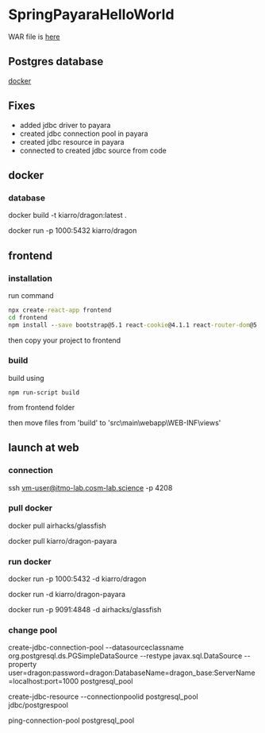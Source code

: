 # SpringPayaraHelloWorld

WAR file is [here](https://github.com/kiarro/SpringPayaraHelloWorld/blob/master/target/demo.war)

## Postgres database

[docker](https://hub.docker.com/r/kiarro/dragon)

## Fixes

- added jdbc driver to payara
- created jdbc connection pool in payara
- created jdbc resource in payara
- connected to created jdbc source from code

## docker

### database

docker build -t kiarro/dragon:latest .

docker run -p 1000:5432 kiarro/dragon

### 

## frontend

### installation

run command

```cmd
npx create-react-app frontend
cd frontend
npm install --save bootstrap@5.1 react-cookie@4.1.1 react-router-dom@5.3.0 reactstrap@8.10.0
```

then copy your project to frontend

### build

build using

`npm run-script build`

from frontend folder

then move files from 'build' to 'src\main\webapp\WEB-INF\views'


## launch at web

### connection

ssh vm-user@itmo-lab.cosm-lab.science -p 4208

### pull docker

docker pull airhacks/glassfish

docker pull kiarro/dragon-payara

### run docker

docker run -p 1000:5432 -d kiarro/dragon

docker run -d kiarro/dragon-payara

docker run -p 9091:4848 -d airhacks/glassfish

### change pool

create-jdbc-connection-pool --datasourceclassname org.postgresql.ds.PGSimpleDataSource --restype javax.sql.DataSource --property user=dragon:password=dragon:DatabaseName=dragon_base:ServerName=localhost:port=1000 postgresql_pool

create-jdbc-resource --connectionpoolid postgresql_pool jdbc/postgrespool

ping-connection-pool postgresql_pool